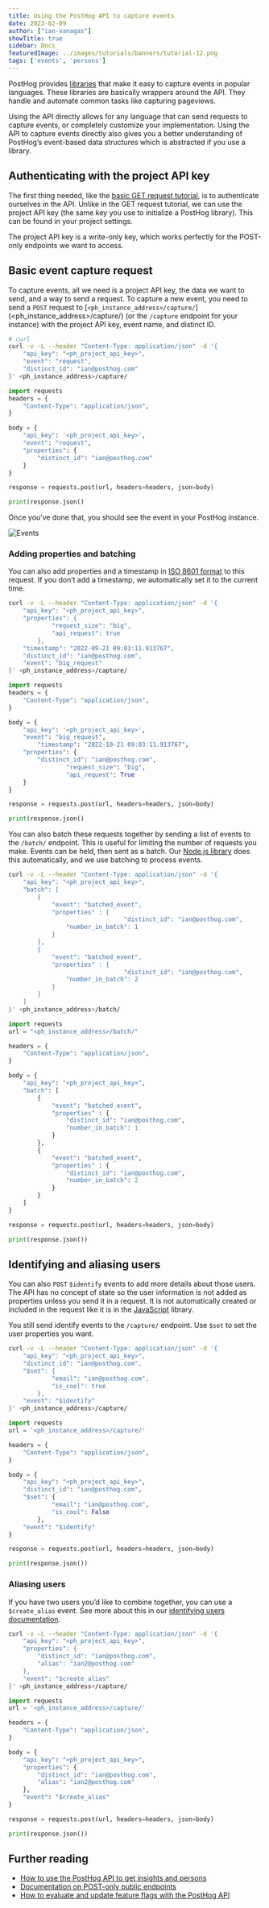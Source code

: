 ```yaml
---
title: Using the PostHog API to capture events
date: 2023-02-09
author: ["ian-vanagas"]
showTitle: true
sidebar: Docs
featuredImage: ../images/tutorials/banners/tutorial-12.png
tags: ['events', 'persons']
---
```


PostHog provides [libraries](/docs/integrate?tab=sdks) that make it easy to capture events in popular languages. These libraries are basically wrappers around the API. They handle and automate common tasks like capturing pageviews.

Using the API directly allows for any language that can send requests to capture events, or completely customize your implementation. Using the API to capture events directly also gives you a better understanding of PostHog’s event-based data structures which is abstracted if you use a library. 

## Authenticating with the project API key

The first thing needed, like the [basic GET request tutorial](/tutorials/api-get-insights-persons), is to authenticate ourselves in the API. Unlike in the GET request tutorial, we can use the project API key (the same key you use to initialize a PostHog library). This can be found in your project settings. 

The project API key is a write-only key, which works perfectly for the POST-only endpoints we want to access.

## Basic event capture request

To capture events, all we need is a project API key, the data we want to send, and a way to send a request. To capture a new event, you need to send a `POST` request to [`<ph_instance_address>/capture/`](<ph_instance_address>/capture/)  (or the `/capture` endpoint for your instance) with the project API key, event name, and distinct ID.

<MultiLanguage>

```bash
# curl
curl -v -L --header "Content-Type: application/json" -d '{
    "api_key": "<ph_project_api_key>",
    "event": "request",
    "distinct_id": "ian@posthog.com"
}' <ph_instance_address>/capture/
```

```python
import requests
headers = {
    "Content-Type": "application/json",
}

body = {
    "api_key": '<ph_project_api_key>',
    "event": "request",
    "properties": {
        "distinct_id": "ian@posthog.com"
    }
}

response = requests.post(url, headers=headers, json=body)

print(response.json()
```

</MultiLanguage>

Once you’ve done that, you should see the event in your PostHog instance.

![Events](../images/tutorials/api-capture-events/events.png)

### Adding properties and batching

You can also add properties and a timestamp in [ISO 8601 format](https://en.wikipedia.org/wiki/ISO_8601) to this request. If you don’t add a timestamp, we automatically set it to the current time. 

<MultiLanguage>

```bash
curl -v -L --header "Content-Type: application/json" -d '{
    "api_key": "<ph_project_api_key>",
    "properties": {
			"request_size": "big",
			"api_request": true
		},
    "timestamp": "2022-09-21 09:03:11.913767",
    "distinct_id": "ian@posthog.com",
    "event": "big_request"
}' <ph_instance_address>/capture/
```
    
```python
import requests
headers = {
    "Content-Type": "application/json",
}

body = {
    "api_key": '<ph_project_api_key>',
    "event": "big_request",
		"timestamp": "2022-10-21 09:03:11.913767",
    "properties": {
        "distinct_id": "ian@posthog.com",
				"request_size": "big",
				"api_request": True
    }
}

response = requests.post(url, headers=headers, json=body)

print(response.json()
```

</MultiLanguage>

You can also batch these requests together by sending a list of events to the `/batch/` endpoint. This is useful for limiting the number of requests you make. Events can be held, then sent as a batch. Our [Node.js library](/docs/integrate/server/node) does this automatically, and we use batching to process events.

<MultiLanguage>

```bash
curl -v -L --header "Content-Type: application/json" -d '{
    "api_key": "<ph_project_api_key>",
    "batch": [
        {
            "event": "batched_event",
            "properties" : {
								"distinct_id": "ian@posthog.com",
                "number_in_batch": 1
            }
        },
        {
            "event": "batched_event",
            "properties" : {
								"distinct_id": "ian@posthog.com",
                "number_in_batch": 2
            }
        }
    ]
}' <ph_instance_address>/batch/
```

```python
import requests
url = "<ph_instance_address>/batch/"

headers = {
    "Content-Type": "application/json",
}

body = {
    "api_key": "<ph_project_api_key>",
    "batch": [
        {
            "event": "batched_event",
            "properties" : {
                "distinct_id": "ian@posthog.com",
                "number_in_batch": 1
            }
        },
        {
            "event": "batched_event",
            "properties" : {
                "distinct_id": "ian@posthog.com",
                "number_in_batch": 2
            }
        }
    ]
}

response = requests.post(url, headers=headers, json=body)

print(response.json())
```

</MultiLanguage>

## Identifying and aliasing users

You can also `POST` `$identify` events to add more details about those users. The API has no concept of state so the user information is not added as properties unless you send it in a request. It is not automatically created or included in the request like it is in the [JavaScript](/docs/integrate/client/js) library.

You still send identify events to the `/capture/` endpoint. Use `$set` to set the user properties you want.

<MultiLanguage>

```bash
curl -v -L --header "Content-Type: application/json" -d '{
    "api_key": "<ph_project_api_key>",
    "distinct_id": "ian@posthog.com",
    "$set": {
			"email": "ian@posthog.com",
			"is_cool": true
		},
    "event": "$identify"
}' <ph_instance_address>/capture/
```
```python
import requests
url = '<ph_instance_address>/capture/'

headers = {
    "Content-Type": "application/json",
}

body = {
    "api_key": "<ph_project_api_key>",
    "distinct_id": "ian@posthog.com",
    "$set": {
			"email": "ian@posthog.com",
			"is_cool": False
		},
    "event": "$identify"
}

response = requests.post(url, headers=headers, json=body)

print(response.json())
```

</MultiLanguage>

### Aliasing users

If you have two users you’d like to combine together, you can use a `$create_alias` event. See more about this in our [identifying users documentation](/docs/integrate/identifying-users).

<MultiLanguage>

```bash
curl -v -L --header "Content-Type: application/json" -d '{
    "api_key": "<ph_project_api_key>",
    "properties": {
        "distinct_id": "ian@posthog.com",
        "alias": "ian2@posthog.com"
    },
    "event": "$create_alias"
}' <ph_instance_address>/capture/
```

```python
import requests
url = '<ph_instance_address>/capture/'

headers = {
    "Content-Type": "application/json",
}

body = {
    "api_key": "<ph_project_api_key>",
    "properties": {
        "distinct_id": "ian@posthog.com",
        "alias": "ian2@posthog.com"
    },
    "event": "$create_alias"
}

response = requests.post(url, headers=headers, json=body)

print(response.json())
```

</MultiLanguage>

## Further reading

- [How to use the PostHog API to get insights and persons](/tutorials/api-get-insights-persons)
- [Documentation on POST-only public endpoints](/docs/api/post-only-endpoints)
- [How to evaluate and update feature flags with the PostHog API](/tutorials/api-feature-flags)